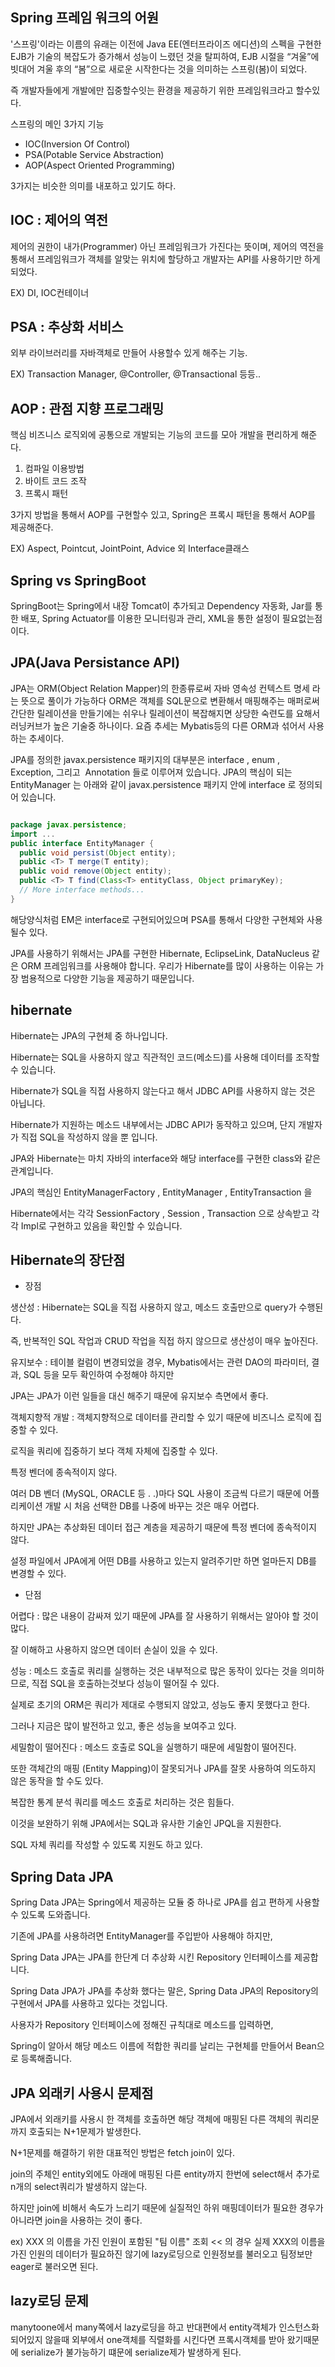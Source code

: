## Spring 프레임 워크의 어원

'스프링'이라는 이름의 유래는 이전에 Java EE(엔터프라이즈 에디션)의 스펙을 구현한 EJB가 기술의 복잡도가 증가해서 성능이 느렸던 것을 탈피하여, EJB 시절을 “겨울”에 빗대어 겨울 후의 “봄”으로 새로운 시작한다는 것을 의미하는 스프링(봄)이 되었다.

즉 개발자들에게 개발에만 집중할수잇는 환경을 제공하기 위한 프레임워크라고 할수있다.

스프링의 메인 3가지 기능

- IOC(Inversion Of Control)
- PSA(Potable Service Abstraction)
- AOP(Aspect Oriented Programming)

3가지는 비슷한 의미를 내포하고 있기도 하다.

## IOC : 제어의 역전

제어의 권한이 내가(Programmer) 아닌 프레임워크가 가진다는 뜻이며, 제어의 역전을 통해서 프레임워크가 객체를 알맞는 위치에 할당하고 개발자는 API를 사용하기만 하게 되었다.

EX) DI, IOC컨테이너

## PSA : 추상화 서비스

외부 라이브러리를 자바객체로 만들어 사용할수 있게 해주는 기능.

EX) Transaction Manager, @Controller, @Transactional 등등..

## AOP : 관점 지향 프로그래밍

핵심 비즈니스 로직외에 공통으로 개발되는 기능의 코드를 모아 개발을 편리하게 해준다.

1. 컴파일 이용방법
2. 바이트 코드 조작
3. 프록시 패턴

3가지 방법을 통해서 AOP를 구현할수 있고, Spring은 프록시 패턴을 통해서 AOP를 제공해준다.

EX) Aspect, Pointcut, JointPoint, Advice 외 Interface클래스

## Spring vs SpringBoot

SpringBoot는 Spring에서 내장 Tomcat이 추가되고 Dependency 자동화, Jar를 통한 배포, Spring Actuator를 이용한 모니터링과 관리, XML을 통한 설정이 필요없는점이다.


## JPA(Java Persistance API)
JPA는 ORM(Object Relation Mapper)의 한종류로써 자바 영속성 컨텍스트 명세 라는 뜻으로 풀이가 가능하다
ORM은 객체를 SQL문으로 변환해서 매핑해주는 매퍼로써 간단한 릴레이션을 만들기에는 쉬우나 릴레이션이 복잡해지면 상당한 숙련도를 요해서 러닝커브가 높은 기술중 하나이다.
요즘 추세는 Mybatis등의 다른 ORM과 섞어서 사용하는 추세이다.

JPA를 정의한 javax.persistence 패키지의 대부분은 interface , enum , Exception, 그리고  Annotation 들로 이루어져 있습니다.
JPA의 핵심이 되는 EntityManager 는 아래와 같이 javax.persistence 패키지 안에 interface 로 정의되어 있습니다.

```java

package javax.persistence; 
import ... 
public interface EntityManager {
  public void persist(Object entity);     
  public <T> T merge(T entity);     
  public void remove(Object entity);     
  public <T> T find(Class<T> entityClass, Object primaryKey);     
  // More interface methods...
}


```

해당양식처럼 EM은 interface로 구현되어있으며 PSA를 통해서 다양한 구현체와 사용될수 있다.

JPA를 사용하기 위해서는 JPA를 구현한 Hibernate, EclipseLink, DataNucleus 같은 ORM 프레임워크를 사용해야 합니다.
우리가 Hibernate를 많이 사용하는 이유는 가장 범용적으로 다양한 기능을 제공하기 때문입니다.

## hibernate

Hibernate는 JPA의 구현체 중 하나입니다.

Hibernate는 SQL을 사용하지 않고 직관적인 코드(메소드)를 사용해 데이터를 조작할 수 있습니다.

Hibernate가 SQL을 직접 사용하지 않는다고 해서 JDBC API를 사용하지 않는 것은 아닙니다.

Hibernate가 지원하는 메소드 내부에서는 JDBC API가 동작하고 있으며, 단지 개발자가 직접 SQL을 작성하지 않을 뿐 입니다.

JPA와 Hibernate는 마치 자바의 interface와 해당 interface를 구현한 class와 같은 관계입니다.

JPA의 핵심인 EntityManagerFactory , EntityManager , EntityTransaction 을 

Hibernate에서는 각각 SessionFactory , Session , Transaction 으로 상속받고 각각 Impl로 구현하고 있음을 확인할 수 있습니다.

## Hibernate의 장단점 

- 장점

생산성 : Hibernate는 SQL을 직접 사용하지 않고, 메소드 호출만으로 query가 수행된다.

즉, 반복적인 SQL 작업과 CRUD 작업을 직접 하지 않으므로 생산성이 매우 높아진다.

유지보수 : 테이블 컬럼이 변경되었을 경우, Mybatis에서는 관련 DAO의 파라미터, 결과, SQL 등을 모두 확인하여 수정해야 하지만

JPA는 JPA가 이런 일들을 대신 해주기 때문에 유지보수 측면에서 좋다.

객체지향적 개발 : 객체지향적으로 데이터를 관리할 수 있기 때문에 비즈니스 로직에 집중할 수 있다.

로직을 쿼리에 집중하기 보다 객체 자체에 집중할 수 있다.

특정 벤더에 종속적이지 않다.

여러 DB 벤더 (MySQL, ORACLE 등 . .)마다 SQL 사용이 조금씩 다르기 때문에 어플리케이션 개발 시 처음 선택한 DB를 나중에 바꾸는 것은 매우 어렵다.

하지만 JPA는 추상화된 데이터 접근 계층을 제공하기 때문에 특정 벤더에 종속적이지 않다.

설정 파일에서 JPA에게 어떤 DB를 사용하고 있는지 알려주기만 하면 얼마든지 DB를 변경할 수 있다.

- 단점

어렵다 : 많은 내용이 감싸져 있기 때문에 JPA를 잘 사용하기 위해서는 알아야 할 것이 많다.

잘 이해하고 사용하지 않으면 데이터 손실이 있을 수 있다.

성능 : 메소드 호출로 쿼리를 실행하는 것은 내부적으로 많은 동작이 있다는 것을 의미하므로, 직접 SQL을 호출하는것보다 성능이 떨어질 수 있다.

실제로 초기의 ORM은 쿼리가 제대로 수행되지 않았고, 성능도 좋지 못했다고 한다.

그러나 지금은 많이 발전하고 있고, 좋은 성능을 보여주고 있다.

세밀함이 떨어진다 : 메소드 호출로 SQL을 실행하기 때문에 세밀함이 떨어진다. 

또한 객체간의 매핑 (Entity Mapping)이 잘못되거나 JPA를 잘못 사용하여 의도하지 않은 동작을 할 수도 있다.

복잡한 통계 분석 쿼리를 메소드 호출로 처리하는 것은 힘들다.

이것을 보완하기 위해 JPA에서는 SQL과 유사한 기술인 JPQL을 지원한다.

SQL 자체 쿼리를 작성할 수 있도록 지원도 하고 있다.

## Spring Data JPA

Spring Data JPA는 Spring에서 제공하는 모듈 중 하나로 JPA를 쉽고 편하게 사용할 수 있도록 도와줍니다. 

기존에 JPA를 사용하려면 EntityManager를 주입받아 사용해야 하지만, 

Spring Data JPA는 JPA를 한단계 더 추상화 시킨 Repository 인터페이스를 제공합니다. 

Spring Data JPA가 JPA를 추상화 했다는 말은, Spring Data JPA의 Repository의 구현에서 JPA를 사용하고 있다는 것입니다. 

사용자가 Repository 인터페이스에 정해진 규칙대로 메소드를 입력하면,

Spring이 알아서 해당 메소드 이름에 적합한 쿼리를 날리는 구현체를 만들어서 Bean으로 등록해줍니다.

## JPA 외래키 사용시 문제점 

JPA에서 외래키를 사용시 한 객체를 호출하면 해당 객체에 매핑된 다른 객체의 쿼리문까지 호출되는 N+1문제가 발생한다.

N+1문제를 해결하기 위한 대표적인 방법은 fetch join이 있다.

join의 주체인 entity외에도 아래에 매핑된 다른 entity까지 한번에 select해서 추가로 n개의 select쿼리가 발생하지 않는다.

하지만 join에 비해서 속도가 느리기 때문에 실질적인 하위 매핑데이터가 필요한 경우가 아니라면 join을 사용하는 것이 좋다.

ex) XXX 의 이름을 가진 인원이 포함된 "팀 이름" 조회 << 의 경우 실제 XXX의 이름을 가진 인원의 데이터가 필요하진 않기에 lazy로딩으로 인원정보를 불러오고 팀정보만 eager로 불러오면 된다.

## lazy로딩 문제

manytoone에서 many쪽에서 lazy로딩을 하고 반대편에서 entity객체가 인스턴스화 되어있지 않을때 외부에서 one객체를 직렬화를 시킨다면 프록시객체를 받아 왔기때문에 serialize가 불가능하기 떄문에 serialize제가 발생하게 된다.

